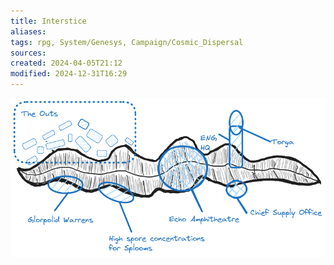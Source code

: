 ```yaml
---
title: Interstice
aliases: 
tags: rpg, System/Genesys, Campaign/Cosmic_Dispersal
sources:
created: 2024-04-05T21:12
modified: 2024-12-31T16:29
---
```


![Decuma_Worldbuilding](assets/Interstice.png)
